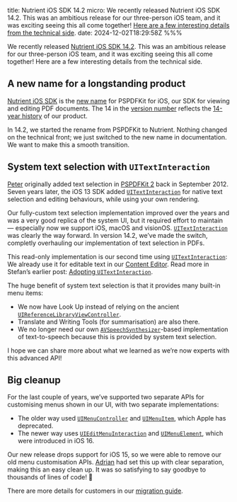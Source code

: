title: Nutrient iOS SDK 14.2
micro: We recently released Nutrient iOS SDK 14.2. This was an ambitious release for our three-person iOS team, and it was exciting seeing this all come together! [Here are a few interesting details from the technical side]().
date: 2024-12-02T18:29:58Z
%%%

We recently released [Nutrient iOS SDK 14.2](https://www.nutrient.io/changelog/ios/#14.2.0). This was an ambitious release for our three-person iOS team, and it was exciting seeing this all come together! Here are a few interesting details from the technical side.

## A new name for a longstanding product

[Nutrient iOS SDK](https://www.nutrient.io/sdk/ios) is the [new name](https://www.nutrient.io/blog/product-rebrand-pspdfkit-evolution-nutrient-engineering-perspective/) for PSPDFKit for iOS, our SDK for viewing and editing PDF documents. The 14 in the [version number](https://www.nutrient.io/guides/ios/best-practices/version-numbering/) reflects the [14-year history](https://www.nutrient.io/changelog/ios/#1.0) of our product.

In 14.2, we started the rename from PSPDFKit to Nutrient. Nothing changed on the technical front; we just switched to the new name in documentation. We want to make this a smooth transition.

## System text selection with `UITextInteraction`

[Peter](https://github.com/steipete) originally added text selection in [PSPDFKit 2](https://www.nutrient.io/changelog/ios/#2.0.0) back in September 2012. Seven years later, the iOS 13 SDK added [`UITextInteraction`](https://developer.apple.com/documentation/uikit/uitextinteraction) for native text selection and editing behaviours, while using your own rendering.

Our fully-custom text selection implementation improved over the years and was a very good replica of the system UI, but it required effort to maintain — especially now we support iOS, macOS and visionOS. [`UITextInteraction`](https://developer.apple.com/documentation/uikit/uitextinteraction) was clearly the way forward. In version 14.2, we’ve made the switch, completly overhauling our implementation of text selection in PDFs.

This read-only implementation is our second time using [`UITextInteraction`](https://developer.apple.com/documentation/uikit/uitextinteraction): We already use it for editable text in our [Content Editor](https://www.nutrient.io/guides/ios/editor/edit-text/). Read more in Stefan’s earlier post: [Adopting `UITextInteraction`](https://www.nutrient.io/blog/adopting-uitextinteraction/).

The huge benefit of system text selection is that it provides many built-in menu items:

- We now have Look Up instead of relying on the ancient [`UIReferenceLibraryViewController`](https://developer.apple.com/documentation/uikit/uireferencelibraryviewcontroller).
- Translate and Writing Tools (for summarisation) are also there.
- We no longer need our own [`AVSpeechSynthesizer`](https://developer.apple.com/documentation/avfaudio/avspeechsynthesizer)-based implementation of text-to-speech because this is provided by system text selection.

I hope we can share more about what we learned as we’re now experts with this advanced API!

## Big cleanup

For the last couple of years, we’ve supported two separate APIs for customising menus shown in our UI, with two separate implementations:

- The older way used [`UIMenuController`](https://developer.apple.com/documentation/uikit/uimenucontroller) and [`UIMenuItem`](https://developer.apple.com/documentation/uikit/uimenuitem), which Apple has deprecated.
- The newer way uses [`UIEditMenuInteraction`](https://developer.apple.com/documentation/uikit/uieditmenuinteraction) and [`UIMenuElement`](https://developer.apple.com/documentation/uikit/uimenuelement), which were introduced in iOS 16.

Our new release drops support for iOS 15, so we were able to remove our old menu customisation APIs. [Adrian](https://github.com/akashivskyy/) had set this up with clear separation, making this an easy clean up. It was so satisfying to say goodbye to thousands of lines of code! 👋

There are more details for customers in our [migration guide](https://www.nutrient.io/guides/ios/migration-guides/14-2-migration-guide/).
